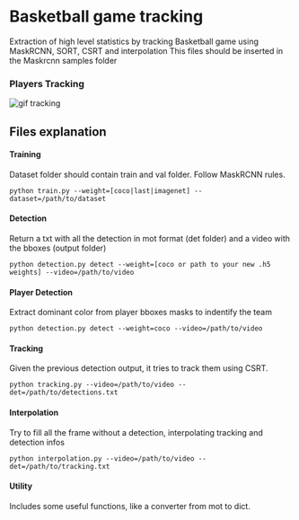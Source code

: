 # Basketball game tracking
Extraction of high level statistics by tracking Basketball game using MaskRCNN, SORT, CSRT and interpolation
This files should be inserted in the Maskrcnn samples folder 

### Players Tracking
![gif tracking](https://github.com/simoberny/basket_tracking/blob/master/data/sort.gif)

## Files explanation
#### Training
Dataset folder should contain train and val folder. Follow MaskRCNN rules. 
```
python train.py --weight=[coco|last|imagenet] --dataset=/path/to/dataset
```

#### Detection
Return a txt with all the detection in mot format (det folder) and a video with the bboxes (output folder)
```
python detection.py detect --weight=[coco or path to your new .h5 weights] --video=/path/to/video
```

#### Player Detection
Extract dominant color from player bboxes masks to indentify the team
```
python detection.py detect --weight=coco --video=/path/to/video
```

#### Tracking
Given the previous detection output, it tries to track them using CSRT.
```
python tracking.py --video=/path/to/video --det=/path/to/detections.txt
```

#### Interpolation
Try to fill all the frame without a detection, interpolating tracking and detection infos
```
python interpolation.py --video=/path/to/video --det=/path/to/tracking.txt
```

#### Utility
Includes some useful functions, like a converter from mot to dict. 





